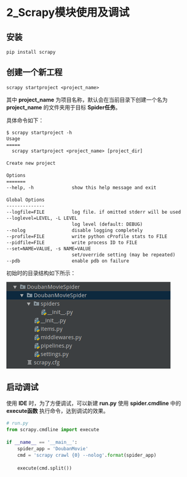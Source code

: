 # 2_Scrapy模块使用及调试

## 安装

```shell
pip install scrapy
```

## 创建一个新工程

```shell
scrapy startproject <project_name>
```

其中 **project_name** 为项目名称，默认会在当前目录下创建一个名为 **project_name** 的文件夹用于目标 **Spider任务**。

具体命令如下：

```shell
$ scrapy startproject -h
Usage
=====
  scrapy startproject <project_name> [project_dir]

Create new project

Options
=======
--help, -h              show this help message and exit

Global Options
--------------
--logfile=FILE          log file. if omitted stderr will be used
--loglevel=LEVEL, -L LEVEL
                        log level (default: DEBUG)
--nolog                 disable logging completely
--profile=FILE          write python cProfile stats to FILE
--pidfile=FILE          write process ID to FILE
--set=NAME=VALUE, -s NAME=VALUE
                        set/override setting (may be repeated)
--pdb                   enable pdb on failure
```

初始时的目录结构如下所示：

![project_framework_begin](/Image/Python/Scrapy/scrapy_project_framework_begin.png)

## 启动调试

使用 **IDE** 时，为了方便调试，可以新建 **run.py** 使用 **spider.cmdline** 中的 **execute函数** 执行命令，达到调试的效果。

```python
# run.py
from scrapy.cmdline import execute

if __name__ == '__main__':
    spider_app = 'DoubanMovie'
    cmd = 'scrapy crawl {0} --nolog'.format(spider_app)

    execute(cmd.split())
```